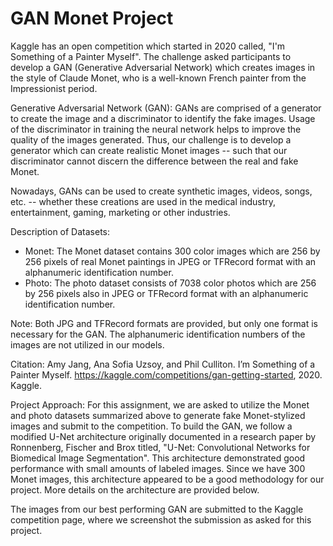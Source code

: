 # GAN Monet Project
Kaggle has an open competition which started in 2020 called, "I'm Something of a Painter Myself". The challenge asked participants to develop a GAN (Generative Adversarial Network) which creates images in the style of Claude Monet, who is a well-known French painter from the Impressionist period.

Generative Adversarial Network (GAN): GANs are comprised of a generator to create the image and a discriminator to identify the fake images. Usage of the discriminator in training the neural network helps to improve the quality of the images generated. Thus, our challenge is to develop a generator which can create realistic Monet images -- such that our discriminator cannot discern the difference between the real and fake Monet.

Nowadays, GANs can be used to create synthetic images, videos, songs, etc. -- whether these creations are used in the medical industry, entertainment, gaming, marketing or other industries.

Description of Datasets:

* Monet: The Monet dataset contains 300 color images which are 256 by 256 pixels of real Monet paintings in JPEG or TFRecord format with an alphanumeric identification number.
* Photo: The photo dataset consists of 7038 color photos which are 256 by 256 pixels also in JPEG or TFRecord format with an alphanumeric identification number.

Note: Both JPG and TFRecord formats are provided, but only one format is necessary for the GAN. The alphanumeric identification numbers of the images are not utilized in our models.

Citation: Amy Jang, Ana Sofia Uzsoy, and Phil Culliton. I’m Something of a Painter Myself. https://kaggle.com/competitions/gan-getting-started, 2020. Kaggle.

Project Approach: For this assignment, we are asked to utilize the Monet and photo datasets summarized above to generate fake Monet-stylized images and submit to the competition. To build the GAN, we follow a modified U-Net architecture originally documented in a research paper by Ronnenberg, Fischer and Brox titled, "U-Net: Convolutional Networks for Biomedical Image Segmentation". This architecture demonstrated good performance with small amounts of labeled images. Since we have 300 Monet images, this architecture appeared to be a good methodology for our project. More details on the architecture are provided below.

The images from our best performing GAN are submitted to the Kaggle competition page, where we screenshot the submission as asked for this project.
